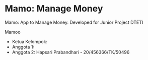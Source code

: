 # Mamo: Manage Money
Mamo: App to Manage Money. Developed for Junior Project DTETI

Mamoo
* Ketua Kelompok: 
* Anggota 1:
* Anggota 2: Hapsari Prabandhari - 20/456366/TK/50496
